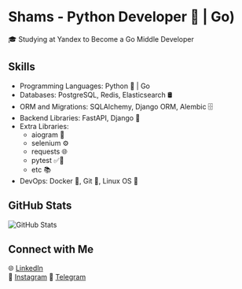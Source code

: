 # Shams - Python Developer 🐍 | Go)

🎓 Studying at Yandex to Become a Go Middle Developer  

## Skills

- Programming Languages: Python 🐍 | Go
- Databases: PostgreSQL, Redis, Elasticsearch 🛢️
- ORM and Migrations: SQLAlchemy, Django ORM, Alembic 🗄️
- Backend Libraries: FastAPI, Django 🚀
- Extra Libraries: 
  - aiogram 🤖
  - selenium ⚙️
  - requests 🌐
  - pytest ✅🧪
  - etc 📚
- DevOps: Docker 🐳, Git 🌿, Linux OS 🐧

## GitHub Stats

![GitHub Stats](https://github-readme-stats.vercel.app/api?username=shams-me&show_icons=true)

## Connect with Me

🌐 [LinkedIn](https://linkedin.com/in/shams-me)  
📸 [Instagram](https://www.instagram.com/_shams_me_/)
📲 [Telegram](https://t.me/shamsyakubovich)

<!--
Feel free to reach out to me for collaboration, coding discussions, or just to say hi! 🚀
-->

